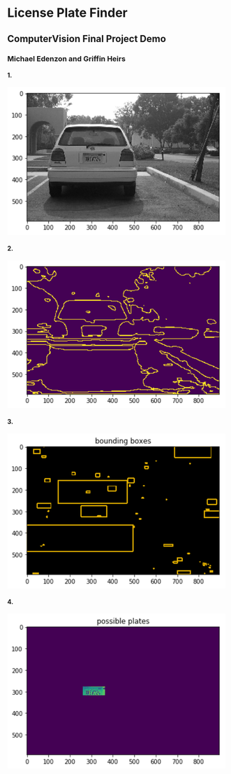 
<h1>License Plate Finder</h1>
<h2>ComputerVision Final Project Demo</h2>
<h3>Michael Edenzon and Griffin Heirs</h3>

<h4>1.</h4>
<img src="https://github.com/medenzon/ComputerVision/blob/master/screenshots/cv1.png" width="500px"></img>
<h4>2.</h4>
<img src="https://github.com/medenzon/ComputerVision/blob/master/screenshots/cv2.png" width="500px"></img>
<h4>3.</h4>
<img src="https://github.com/medenzon/ComputerVision/blob/master/screenshots/cv3.png" width="500px"></img>
<h4>4.</h4>
<img src="https://github.com/medenzon/ComputerVision/blob/master/screenshots/cv4.png" width="500px"></img>
